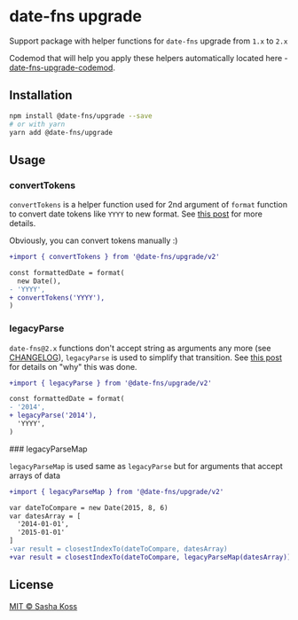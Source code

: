 # date-fns upgrade

Support package with helper functions for `date-fns` upgrade from `1.x` to `2.x`

Codemod that will help you apply these helpers automatically located here - [date-fns-upgrade-codemod](https://github.com/date-fns/date-fns-upgrade-codemod).

## Installation

```bash
npm install @date-fns/upgrade --save
# or with yarn
yarn add @date-fns/upgrade
```

## Usage

### convertTokens

`convertTokens` is a helper function used for 2nd argument of `format` function to convert date tokens like `YYYY` to new format. See [this post](https://blog.date-fns.org/post/unicode-tokens-in-date-fns-v2-sreatyki91jg) for more details.

Obviously, you can convert tokens manually :)

```diff
+import { convertTokens } from '@date-fns/upgrade/v2'

const formattedDate = format(
  new Date(),
- 'YYYY',
+ convertTokens('YYYY'),
)
```

### legacyParse

`date-fns@2.x` functions don't accept string as arguments any more (see [CHANGELOG](https://github.com/date-fns/date-fns/blob/master/CHANGELOG.md#changed)), `legacyParse` is used to simplify that transition. See [this post](https://blog.date-fns.org/post/we-cut-date-fns-v2-minimal-build-size-down-to-300-bytes-and-now-its-the-smallest-date-library-18f2nvh2z0yal) for details on "why" this was done.

```diff
+import { legacyParse } from '@date-fns/upgrade/v2'

const formattedDate = format(
- '2014',
+ legacyParse('2014'),
  'YYYY',
)
```

### legacyParseMap

`legacyParseMap` is used same as `legacyParse` but for arguments that accept arrays of data

```diff
+import { legacyParseMap } from '@date-fns/upgrade/v2'

var dateToCompare = new Date(2015, 8, 6)
var datesArray = [
  '2014-01-01',
  '2015-01-01'
]
-var result = closestIndexTo(dateToCompare, datesArray)
+var result = closestIndexTo(dateToCompare, legacyParseMap(datesArray))
```

## License

[MIT © Sasha Koss](https://kossnocorp.mit-license.org/)
